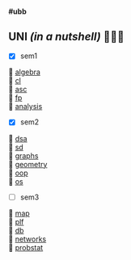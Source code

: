 #### #ubb ####

## UNI *(in a nutshell)* 👨🏼‍💻 ##

- [x] sem1

📌 [algebra](https://github.com/andrei-blaj/ubb/tree/master/sem1/algebra) <br />
📌 [cl](https://github.com/andrei-blaj/ubb/tree/master/sem1/cl) <br />
📌 [asc](https://github.com/andrei-blaj/ubb/tree/master/sem1/csa) <br />
📌 [fp](https://github.com/andrei-blaj/ubb/tree/master/sem1/fop) <br />
📌 [analysis](https://github.com/andrei-blaj/ubb) <br />

- [x] sem2

📌 [dsa](https://github.com/andrei-blaj/ubb/tree/master/sem2/SDA) <br />
📌 [sd](https://github.com/andrei-blaj/ubb/tree/master/sem2/Sisteme%20Dinamice) <br />
📌 [graphs](https://github.com/andrei-blaj/ubb/tree/master/sem2/Algoritmica%20Grafelor) <br />
📌 [geometry](https://github.com/andrei-blaj/ubb/tree/master/sem2/Geometrie) <br />
📌 [oop](https://github.com/andrei-blaj/ubb/tree/master/sem2/OOP) <br />
📌 [os](https://github.com/andrei-blaj/ubb/tree/master/sem2/OS) <br />

- [ ] sem3

📌 [map](https://github.com/andrei-blaj/ubb/tree/master/sem3/map) <br />
📌 [plf](https://github.com/andrei-blaj/ubb/tree/master/sem3/plf) <br />
📌 [db](https://github.com/andrei-blaj/ubb/tree/master/sem3/db) <br />
📌 [networks](https://github.com/andrei-blaj/ubb/tree/master/sem3/networks) <br />
📌 [probstat](https://github.com/andrei-blaj/ubb/tree/master/sem3/probstat) <br />
